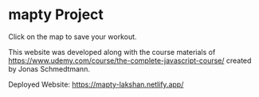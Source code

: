 # mapty Project

Click on the map to save your workout.

This website was developed along with the course materials of https://www.udemy.com/course/the-complete-javascript-course/ created by Jonas Schmedtmann.

Deployed Website: https://mapty-lakshan.netlify.app/
